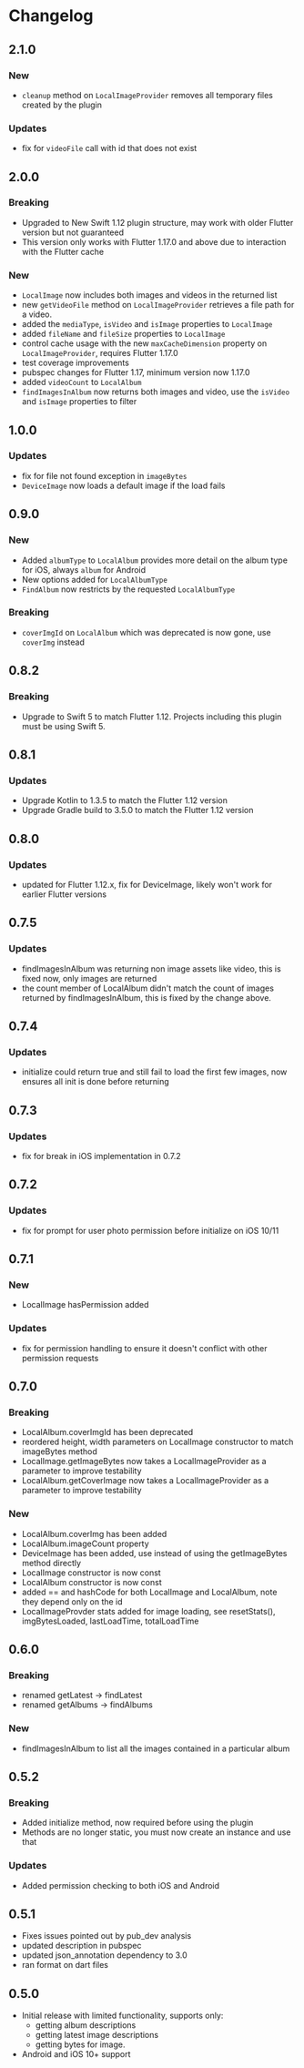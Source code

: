 # Changelog

## 2.1.0

### New
  * `cleanup` method on `LocalImageProvider` removes all temporary files created by the plugin

### Updates
* fix for `videoFile` call with id that does not exist

## 2.0.0

### Breaking
  * Upgraded to New Swift 1.12 plugin structure, may work with older Flutter version but not guaranteed
  * This version only works with Flutter 1.17.0 and above due to interaction with the Flutter cache
  
### New
* `LocalImage` now includes both images and videos in the returned list
* new `getVideoFile` method on `LocalImageProvider` retrieves a file path for a video. 
* added the `mediaType`, `isVideo` and `isImage` properties to `LocalImage`
* added `fileName` and `fileSize` properties to `LocalImage`
* control cache usage with the new `maxCacheDimension` property on `LocalImageProvider`, requires Flutter 1.17.0
* test coverage improvements
* pubspec changes for Flutter 1.17, minimum version now 1.17.0
* added `videoCount` to `LocalAlbum`
* `findImagesInAlbum` now returns both images and video, use the `isVideo` and `isImage` properties to filter

## 1.0.0

### Updates
* fix for file not found exception in `imageBytes` 
* `DeviceImage` now loads a default image if the load fails 

## 0.9.0

### New
  * Added `albumType` to `LocalAlbum` provides more detail on the album type for iOS, always `album` for Android
  * New options added for `LocalAlbumType`
  * `FindAlbum` now restricts by the requested `LocalAlbumType`
  
### Breaking

  * `coverImgId` on `LocalAlbum` which was deprecated is now gone, use `coverImg` instead

## 0.8.2

### Breaking

  * Upgrade to Swift 5 to match Flutter 1.12. Projects including this plugin must be using Swift 5. 
  
## 0.8.1

### Updates

  * Upgrade Kotlin to 1.3.5 to match the Flutter 1.12 version
  * Upgrade Gradle build to 3.5.0 to match the Flutter 1.12 version

## 0.8.0

### Updates
* updated for Flutter 1.12.x, fix for DeviceImage, likely won't work for earlier Flutter versions

## 0.7.5

### Updates
* findImagesInAlbum was returning non image assets like video, this is fixed now, only images are returned
* the count member of LocalAlbum didn't match the count of images returned by findImagesInAlbum, this is fixed by the change above.
  
## 0.7.4

### Updates
* initialize could return true and still fail to load the first few images, now ensures all init is done before returning
  
## 0.7.3

### Updates
* fix for break in iOS implementation in 0.7.2
  
## 0.7.2

### Updates
* fix for prompt for user photo permission before initialize on iOS 10/11
  
## 0.7.1

### New
* LocalImage hasPermission added

### Updates
* fix for permission handling to ensure it doesn't conflict with other permission requests

## 0.7.0

### Breaking
* LocalAlbum.coverImgId has been deprecated
* reordered height, width parameters on LocalImage constructor to match imageBytes method
* LocalImage.getImageBytes now takes a LocalImageProvider as a parameter to improve testability
* LocalAlbum.getCoverImage now takes a LocalImageProvider as a parameter to improve testability

### New
* LocalAlbum.coverImg has been added
* LocalAlbum.imageCount property
* DeviceImage has been added, use instead of using the getImageBytes method directly
* LocalImage constructor is now const
* LocalAlbum constructor is now const
* added == and hashCode for both LocalImage and LocalAlbum, note they depend only on the id
* LocalImageProvder stats added for image loading, see resetStats(), imgBytesLoaded, lastLoadTime, totalLoadTime 

## 0.6.0

### Breaking
* renamed getLatest -> findLatest
* renamed getAlbums -> findAlbums
  
### New
* findImagesInAlbum to list all the images contained in a particular album


## 0.5.2
### Breaking
* Added initialize method, now required before using the plugin
* Methods are no longer static, you must now create an instance and use that
  
### Updates
* Added permission checking to both iOS and Android
 
## 0.5.1
* Fixes issues pointed out by pub_dev analysis
* updated description in pubspec
* updated json_annotation dependency to 3.0
* ran format on dart files

## 0.5.0

* Initial release with limited functionality, supports only:
  * getting album descriptions
  * getting latest image descriptions
  * getting bytes for image. 
* Android and iOS 10+ support
